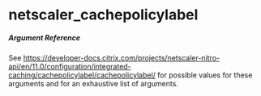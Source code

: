 # netscaler_cachepolicylabel

##### Argument Reference

See https://developer-docs.citrix.com/projects/netscaler-nitro-api/en/11.0/configuration/integrated-caching/cachepolicylabel/cachepolicylabel/ for possible values for these arguments and for an exhaustive list of arguments.


